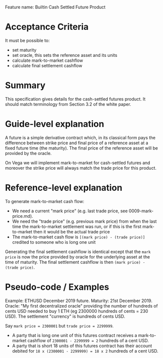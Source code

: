 Feature name: Builtin Cash Settled Future Product

# Acceptance Criteria
It must be possible to:
- set maturity
- set oracle, this sets the reference asset and its units 
- calculate mark-to-market cashflow
- calculate final settlement cashflow

# Summary
This specification gives details for the cash-settled futures product. It should match terminology from Section 3.2 of the white paper. 

# Guide-level explanation
A future is a simple derivative contract which, in its classical form pays the difference between strike price and final price of a reference asset at a fixed future time (the maturity). The final price of the reference asset will be provided by the oracle. 

On Vega we will implement mark-to-market for cash-settled futures and moreover the strike price
will always match the trade price for this product. 

# Reference-level explanation
To generate mark-to-market cash flow: 
- We need a current "mark price" (e.g. last trade price,  see 0009-mark-price.md). 
- We need the "trade price" (e.g. previous mark price) from when the last time the mark-to-market settlement was run, or if this is the first mark-to-market then it would be the actual trade price
- The mark-to-market cash flow is `[(mark price) - (trade price)]` credited to someone who is long one unit 

Generating the final settlement cashflow is identical except that the `mark price` is now the price provided by oracle for the underlying asset at the time of maturity. The final settlement cashflow is then `(mark price) - (trade price)`.

# Pseudo-code / Examples
Example: ETHUSD December 2019 future. 
Maturity: 21st December 2019.
Oracle: "My first decentralized oracle" providing the number of hundreds of cents USD needed to buy 1 ETH (eg 2300000 hundreds of cents = 230 USD). The settlement "currency" is hundreds of cents USD.

Say `mark price = 2300001` but `trade price = 2299999`. 
- A party that is long one unit of this futures contract receives a mark-to-market cashflow of  `2300001 - 2299999 = 2` hundreds of a cent USD. 
- A party that is short 18 units of this futures contract has their account debited for `18 x (2300001 - 2299999) = 18 x 2` hundreds of a cent USD. 

